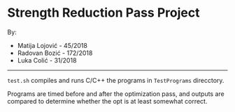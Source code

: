 # Strength Reduction Pass Project

By:
* Matija Lojović - 45/2018
* Radovan Bozić - 172/2018
* Luka Colić - 31/2018

---

`test.sh` compiles and runs C/C++ the programs in `TestPrograms` direcctory. 

Programs are timed before and after the optimization pass, and outputs are compared to determine whether the opt is at least somewhat correct.
